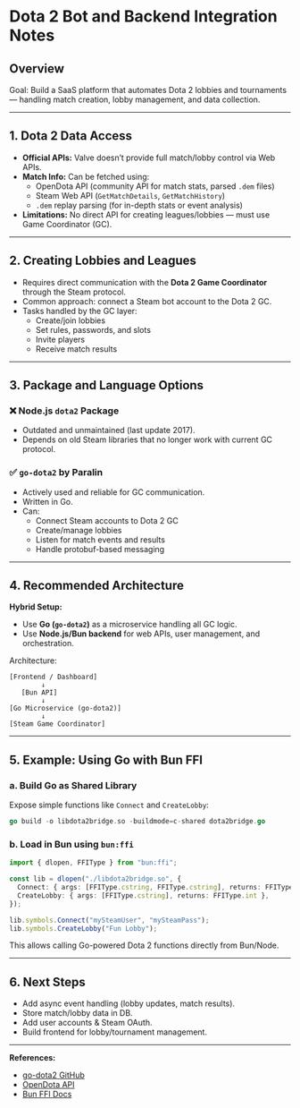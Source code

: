 # Dota 2 Bot and Backend Integration Notes

## Overview

Goal: Build a SaaS platform that automates Dota 2 lobbies and tournaments —
handling match creation, lobby management, and data collection.

---

## 1. Dota 2 Data Access

- **Official APIs:** Valve doesn’t provide full match/lobby control via Web
  APIs.
- **Match Info:** Can be fetched using:
  - OpenDota API (community API for match stats, parsed `.dem` files)
  - Steam Web API (`GetMatchDetails`, `GetMatchHistory`)
  - `.dem` replay parsing (for in-depth stats or event analysis)
- **Limitations:** No direct API for creating leagues/lobbies — must use Game
  Coordinator (GC).

---

## 2. Creating Lobbies and Leagues

- Requires direct communication with the **Dota 2 Game Coordinator** through the
  Steam protocol.
- Common approach: connect a Steam bot account to the Dota 2 GC.
- Tasks handled by the GC layer:
  - Create/join lobbies
  - Set rules, passwords, and slots
  - Invite players
  - Receive match results

---

## 3. Package and Language Options

### ❌ Node.js `dota2` Package

- Outdated and unmaintained (last update 2017).
- Depends on old Steam libraries that no longer work with current GC protocol.

### ✅ `go-dota2` by Paralin

- Actively used and reliable for GC communication.
- Written in Go.
- Can:
  - Connect Steam accounts to Dota 2 GC
  - Create/manage lobbies
  - Listen for match events and results
  - Handle protobuf-based messaging

---

## 4. Recommended Architecture

**Hybrid Setup:**

- Use **Go (`go-dota2`)** as a microservice handling all GC logic.
- Use **Node.js/Bun backend** for web APIs, user management, and orchestration.

Architecture:

```
[Frontend / Dashboard]
        ↓
   [Bun API]
        ↓
[Go Microservice (go-dota2)]
        ↓
[Steam Game Coordinator]
```

---

## 5. Example: Using Go with Bun FFI

### a. Build Go as Shared Library

Expose simple functions like `Connect` and `CreateLobby`:

```go
go build -o libdota2bridge.so -buildmode=c-shared dota2bridge.go
```

### b. Load in Bun using `bun:ffi`

```ts
import { dlopen, FFIType } from "bun:ffi";

const lib = dlopen("./libdota2bridge.so", {
  Connect: { args: [FFIType.cstring, FFIType.cstring], returns: FFIType.int },
  CreateLobby: { args: [FFIType.cstring], returns: FFIType.int },
});

lib.symbols.Connect("mySteamUser", "mySteamPass");
lib.symbols.CreateLobby("Fun Lobby");
```

This allows calling Go-powered Dota 2 functions directly from Bun/Node.

---

## 6. Next Steps

- Add async event handling (lobby updates, match results).
- Store match/lobby data in DB.
- Add user accounts & Steam OAuth.
- Build frontend for lobby/tournament management.

---

**References:**

- [go-dota2 GitHub](https://github.com/paralin/go-dota2)
- [OpenDota API](https://docs.opendota.com/)
- [Bun FFI Docs](https://bun.sh/docs/api/ffi)
